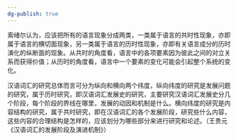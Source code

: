 ```yaml
---
dg-publish: true
---
```

索绪尔认为，应该把所有的语言现象分成两类，一类属于语言的共时性现象，亦即属于语言的横切面现象，另一类属于语言的历时性现象，亦即有关语言成分的历时演化的纵断面的现象。从共时的角度看，语言中的各项要素因为彼此之间的对立关系而获得价值；从历时的角度看，语言中一个要素的变化可能会引起整个系统的变化。

汉语词汇的研究总体而言可分为纵向和横向两个纬度，纵向纬度的研究是发展问题的研究，属于历时研究，即汉语词汇发展史的研究，主要研究汉语词汇发展史分几个阶段，每个阶段的界线在哪里，发展的动因和机制是什么。横向纬度的研究是内容结构的研究，属于共时研究，即在汉语词汇的各个发展阶段，研究些什么内容，这些内容的合理结构是怎样的，应该划分为哪些部分来进行研究和论述。（王贵元《汉语词汇的发展阶段及演进机制》）
